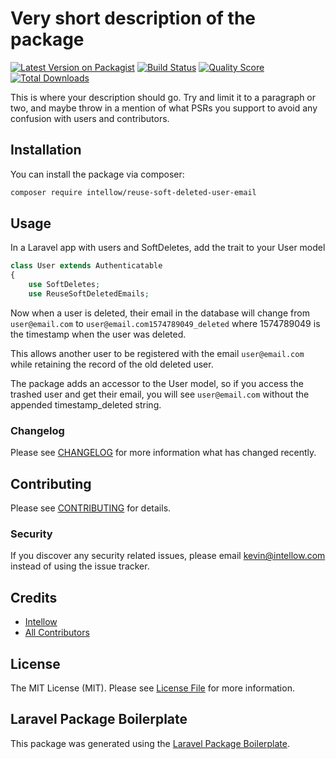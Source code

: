 # Very short description of the package

[![Latest Version on Packagist](https://img.shields.io/packagist/v/intellow/reuse-soft-deleted-user-email.svg?style=flat-square)](https://packagist.org/packages/intellow/reuse-soft-deleted-user-email)
[![Build Status](https://img.shields.io/travis/intellow/reuse-soft-deleted-user-email/master.svg?style=flat-square)](https://travis-ci.org/intellow/reuse-soft-deleted-user-email)
[![Quality Score](https://img.shields.io/scrutinizer/g/intellow/reuse-soft-deleted-user-email.svg?style=flat-square)](https://scrutinizer-ci.com/g/intellow/reuse-soft-deleted-user-email)
[![Total Downloads](https://img.shields.io/packagist/dt/intellow/reuse-soft-deleted-user-email.svg?style=flat-square)](https://packagist.org/packages/intellow/reuse-soft-deleted-user-email)

This is where your description should go. Try and limit it to a paragraph or two, and maybe throw in a mention of what PSRs you support to avoid any confusion with users and contributors.

## Installation

You can install the package via composer:

```bash
composer require intellow/reuse-soft-deleted-user-email
```

## Usage
In a Laravel app with users and SoftDeletes, add the trait to your User model
``` php
class User extends Authenticatable
{
    use SoftDeletes;
    use ReuseSoftDeletedEmails;
```

Now when a user is deleted, their email in the database will change from `user@email.com` to `user@email.com1574789049_deleted` where 1574789049 is the timestamp when the user was deleted.

This allows another user to be registered with the email `user@email.com` while retaining the record of the old deleted user.

The package adds an accessor to the User model, so if you access the trashed user and get their email, you will see `user@email.com` without the appended timestamp_deleted string.

### Changelog

Please see [CHANGELOG](CHANGELOG.md) for more information what has changed recently.

## Contributing

Please see [CONTRIBUTING](CONTRIBUTING.md) for details.

### Security

If you discover any security related issues, please email kevin@intellow.com instead of using the issue tracker.

## Credits

- [Intellow](https://github.com/intellow)
- [All Contributors](../../contributors)

## License

The MIT License (MIT). Please see [License File](LICENSE.md) for more information.

## Laravel Package Boilerplate

This package was generated using the [Laravel Package Boilerplate](https://laravelpackageboilerplate.com).
